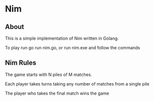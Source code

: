 # Nim

## About
This is a simple implementation of Nim written in Golang.

To play run go run nim.go, or run nim.exe and follow the commands

## Nim Rules

The game starts with N piles of M matches.

Each player takes turns taking any number of matches from a single pile

The player who takes the final match wins the game

